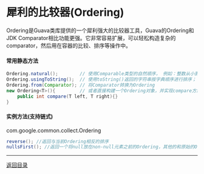 犀利的比较器(Ordering)
===
Ordering是Guava类库提供的一个犀利强大的比较器工具，Guava的Ordering和JDK Comparator相比功能更强。它非常容易扩展，可以轻松构造复杂的comparator，然后用在容器的比较、排序等操作中。

#### 常用静态方法

```java  
Ordering.natural();        // 使用Comparable类型的自然顺序， 例如：整数从小到大，字符串是按字典顺序;  
Ordering.usingToString();  // 使用toString()返回的字符串按字典顺序进行排序；
Ordering.from(Comparator); // 将Comparator转换为Ordering
new Ordering<T>(){         // 或者直接构建一个Ordering对象，并实现compare方法
	public int compare(T left, T right){}
}
```


#### 实例方法(支持链式)
com.google.common.collect.Ordering

```java   
reverse(); //返回与当前Ordering相反的排序   
nullsFirst(); //返回一个将null放在non-null元素之前的Ordering，其他的和原始的Ordering一样  

```

------
[返回目录](README.md)
